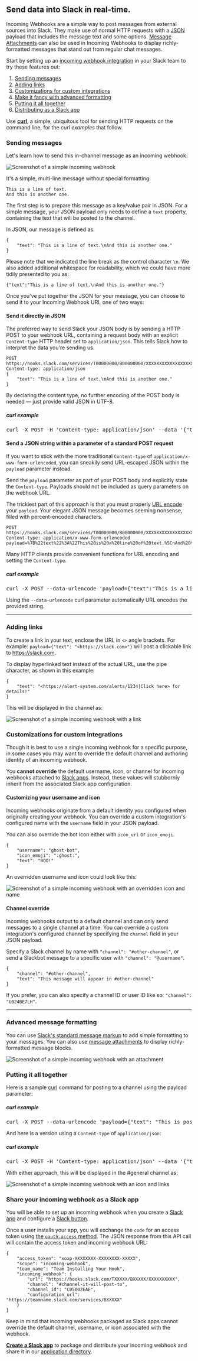 ## Send data into Slack in real-time.

Incoming Webhooks are a simple way to post messages from external sources into Slack. They make use of normal HTTP requests with a [JSON](https://en.wikipedia.org/wiki/JSON) payload that includes the message text and some options. [Message Attachments](/page_attachments.md) can also be used in Incoming Webhooks to display richly-formatted messages that stand out from regular chat messages.

Start by setting up an [incoming webhook integration](https://my.slack.com/services/new/incoming-webhook/) in your Slack team to try these features out:

1. [Sending messages](#sending_messages)
2. [Adding links](#adding_links)
3. [Customizations for custom integrations](#customizations_for_custom_integrations)
4. [Make it fancy with advanced formatting](#advanced_message_formatting)
5. [Putting it all together](#putting_it_all_together)
6. [Distributing as a Slack app](#share_your_incoming_webhook_as_a_slack_app)

Use [**curl**](http://curl.haxx.se/), a simple, ubiquitous tool for sending HTTP requests on the command line, for the *curl examples* that follow.

### Sending messages

Let's learn how to send this in-channel message as an incoming webhook:

![Screenshot of a simple incoming webhook](/img/api/incoming_simple.png)

It's a simple, multi-line message without special formatting:

    This is a line of text.
    And this is another one.

The first step is to prepare this message as a key/value pair in JSON. For a simple message, your JSON payload only needs to define a `text` property, containing the text that will be posted to the channel.

In JSON, our message is defined as:

    {
        "text": "This is a line of text.\nAnd this is another one."
    }

Please note that we indicated the line break as the control character `\n`. We also added additional whitespace for readability, which we could have more tidily presented to you as:

    {"text":"This is a line of text.\nAnd this is another one."}

Once you've put together the JSON for your message, you can choose to send it to your Incoming Webhook URL one of two ways:

#### Send it directly in JSON

The preferred way to send Slack your JSON body is by sending a HTTP POST to your webhook URL, containing a request body with an explicit `Content-type` HTTP header set to `application/json`. This tells Slack how to interpret the data you're sending us.

    POST https://hooks.slack.com/services/T00000000/B00000000/XXXXXXXXXXXXXXXXXXXXXXXX
    Content-type: application/json
    {
        "text": "This is a line of text.\nAnd this is another one."
    }

By declaring the content type, no further encoding of the POST body is needed &mdash; just provide valid JSON in UTF-8.

<div class="example rounded no_padding">
<h5>curl example <i class="ts_icon ts_icon_code"></i></h5>
<pre class="small code_wrap top_margin">curl -X POST -H 'Content-type: application/json' --data '{"text":"This is a line of text.\nAnd this is another one."}' https://hooks.slack.com/services/T00000000/B00000000/XXXXXXXXXXXXXXXXXXXXXXXX</pre>
</div>

#### Send a JSON string within a parameter of a standard POST request

If you want to stick with the more traditional `Content-type` of `application/x-www-form-urlencoded`, you can sneakily send URL-escaped JSON within the `payload` parameter instead.

Send the `payload` parameter as part of your POST body and explicitly state the `Content-type`. Payloads should not be included as query parameters on the webhook URL.

The trickiest part of this approach is that you must properly [URL encode](https://tools.ietf.org/html/rfc3986) your `payload`. Your elegant JSON message becomes seeming nonsense, filled with percent-encoded characters.

    POST https://hooks.slack.com/services/T00000000/B00000000/XXXXXXXXXXXXXXXXXXXXXXXX
    Content-type: application/x-www-form-urlencoded
    payload=%7B%22text%22%3A%22This%20is%20a%20line%20of%20text.%5CnAnd%20this%20is%20another%20one.%22%7D

Many HTTP clients provide convenient functions for URL encoding and setting the `Content-type`.

<div class="example">
<h5>curl example <i class="ts_icon ts_icon_code"></i></h5>
<pre class="small code_wrap top_margin">curl -X POST --data-urlencode 'payload={"text":"This is a line of text.\nAnd this is another one."}' https://hooks.slack.com/services/T00000000/B00000000/XXXXXXXXXXXXXXXXXXXXXXXX</pre>
</div>

Using the `--data-urlencode` curl parameter automatically URL encodes the provided string.

---

### Adding links

To create a link in your text, enclose the URL in `<>` angle brackets. For example: `payload={"text": "<https://slack.com>"}` will post a clickable link to https://slack.com.

To display hyperlinked text instead of the actual URL, use the pipe character, as shown in this example:

    {
        "text": "<https://alert-system.com/alerts/1234|Click here> for details!"
    }

This will be displayed in the channel as:

![Screenshot of a simple incoming webhook with a link](/img/api/incoming_link.png)

### Customizations for custom integrations

Though it is best to use a single incoming webhook for a specific purpose, in some cases you may want to override the default channel and authoring identity of an incoming webhook.

<p class="alert alert_info"><i class="ts_icon ts_icon_info_circle"></i> You <strong>cannot override</strong> the default username, icon, or channel for incoming webhooks attached to <a href="/slack-apps">Slack apps</a>. Instead, these values will stubbornly inherit from the associated Slack app configuration.</p>

#### Customizing your username and icon

Incoming webhooks originate from a default identity you configured when originally creating your webhook. You can override a custom integration's configured name with the `username` field in your JSON payload.

You can also override the bot icon either with `icon_url` or `icon_emoji`.

    {
        "username": "ghost-bot",
        "icon_emoji": ":ghost:",
        "text": "BOO!"
    }

An overridden username and icon could look like this:

![Screenshot of a simple incoming webhook with an overridden icon and name](/img/api/incoming_name_icon.png)

#### Channel override

Incoming webhooks output to a default channel and can only send messages to a single channel at a time. You can override a custom integration's configured channel by specifying the `channel` field in your JSON payload.

Specify a Slack channel by name with `"channel": "#other-channel"`, or send a Slackbot message to a specific user with `"channel": "@username"`.

    {
        "channel": "#other-channel",
        "text": "This message will appear in #other-channel"
    }

If you prefer, you can also specify a channel ID or user ID like so: `"channel": "U024BE7LH"`.

---

### Advanced message formatting

You can use [Slack's standard message markup](/page_formatting.md) to add simple formatting to your messages. You can also use [message attachments](/page_attachments.md) to display richly-formatted message blocks.

![Screenshot of a simple incoming webhook with an attachment](/img/api/attachment_fields.png)

### Putting it all together

Here is a sample [curl](http://curl.haxx.se/) command for posting to a channel using the payload parameter:

<div class="example">
<h5>curl example <i class="ts_icon ts_icon_code"></i></h5>
<pre class="small code_wrap top_margin">curl -X POST --data-urlencode 'payload={"text": "This is posted to <#general> and comes from *monkey-bot*.", "channel": "#general", "username": "monkey-bot", "icon_emoji": ":monkey_face:"}' https://hooks.slack.com/services/T00000000/B00000000/XXXXXXXXXXXXXXXXXXXXXXXX</pre>
</div>

And here is a version using a `Content-type` of `application/json`:

<div class="example">
<h5>curl example <i class="ts_icon ts_icon_code"></i></h5>
<pre class="small code_wrap top_margin">curl -X POST -H 'Content-type: application/json' --data '{"text": "This is posted to <#general> and comes from *monkey-bot*.", "channel": "#general", "username": "monkey-bot", "icon_emoji": ":monkey_face:"}' https://hooks.slack.com/services/T00000000/B00000000/XXXXXXXXXXXXXXXXXXXXXXXX</pre>
</div>

With either approach, this will be displayed in the #general channel as:

![Screenshot of a simple incoming webhook with an icon and links](/img/api/incoming_example.png)

### Share your incoming webhook as a Slack app
You will be able to set up an incoming webhook when you create a [Slack app](/slack-apps) and configure a [Slack button](/docs/slack-button).

Once a user installs your app, you will exchange the `code` for an access token using [the `oauth.access` method](https://api.slack.com/methods/oauth.access). The JSON response from this API call will contain the access token and incoming webhook URL:


    {
        "access_token": "xoxp-XXXXXXXX-XXXXXXXX-XXXXX",
        "scope": "incoming-webhook",
        "team_name": "Team Installing Your Hook",
        "incoming_webhook": {
            "url": "https://hooks.slack.com/TXXXXX/BXXXXX/XXXXXXXXXX",
            "channel": "#channel-it-will-post-to",
            "channel_id": "C05002EAE",
            "configuration_url": "https://teamname.slack.com/services/BXXXXX"
        }
    }

Keep in mind that incoming webhooks packaged as Slack apps cannot override the default channel, username, or icon associated with the webhook.

**[Create a Slack app](/slack-apps)** to package and distribute your incoming webhook and share it in our [application directory](https://slack.com/apps).
